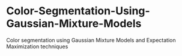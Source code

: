 # Color-Segmentation-Using-Gaussian-Mixture-Models
Color segmentation using Gaussian Mixture Models and Expectation Maximization techniques
